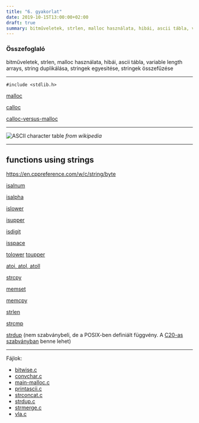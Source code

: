```yaml
---
title: "6. gyakorlat"
date: 2019-10-15T13:00:00+02:00
draft: true
summary: bitműveletek, strlen, malloc használata, hibái, ascii tábla, variable length arrays, string duplikálása, stringek egyesitése, stringek összefűzése
---
```


### Összefoglaló
bitműveletek, strlen, malloc használata, hibái, ascii tábla, variable length arrays, string duplikálása, stringek egyesitése, stringek összefűzése

---

`#include <stdlib.h>`

[malloc](https://en.cppreference.com/w/c/memory/malloc)

[calloc](https://en.cppreference.com/w/c/memory/calloc)

[calloc-versus-malloc](https://www.geeksforgeeks.org/calloc-versus-malloc)

---

![ASCII character table](ASCII_Code_Chart.svg.png)
*from wikipedia*

---

## functions using strings
https://en.cppreference.com/w/c/string/byte

[isalnum](https://en.cppreference.com/w/c/string/byte/isalnum)

[isalpha](https://en.cppreference.com/w/c/string/byte/isalpha)

[islower](https://en.cppreference.com/w/c/string/byte/islower)

[isupper](https://en.cppreference.com/w/c/string/byte/isupper)

[isdigit](https://en.cppreference.com/w/c/string/byte/isdigit)

[isspace](https://en.cppreference.com/w/c/string/byte/isspace)

[tolower](https://en.cppreference.com/w/c/string/byte/tolower)
[toupper](https://en.cppreference.com/w/c/string/byte/toupper)

[atoi, atol, atoll](https://en.cppreference.com/w/c/string/byte/atoi)

[strcpy](https://en.cppreference.com/w/c/string/byte/strcpy)

[memset](https://en.cppreference.com/w/c/string/byte/memset)

[memcpy](https://en.cppreference.com/w/c/string/byte/memcpy)

[strlen](https://en.cppreference.com/w/c/string/byte/strlen)

[strcmp](https://en.cppreference.com/w/c/string/byte/strcmp)


[strdup](https://pubs.opengroup.org/onlinepubs/9699919799/functions/strdup.html) (nem szabványbeli, de a POSIX-ben definiált függvény. A [C20-as szabványban](https://en.cppreference.com/w/c/experimental/dynamic/strdup) benne lehet)

---
Fájlok:

- [bitwise.c](bitwise.c)
- [convchar.c](convchar.c)
- [main-malloc.c](main-malloc.c)
- [printascii.c](printascii.c)
- [strconcat.c](strconcat.c)
- [strdup.c](strdup.c)
- [strmerge.c](strmerge.c)
- [vla.c](vla.c)
